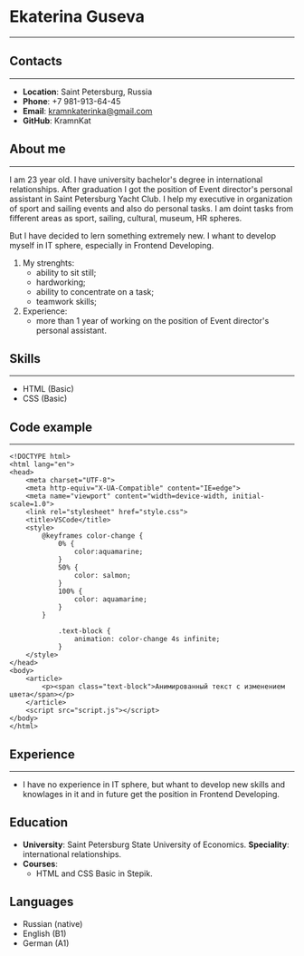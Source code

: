 # Ekaterina Guseva
***
## Contacts
***
* __Location__: Saint Petersburg, Russia
* __Phone__: +7 981-913-64-45
* __Email__: kramnkaterinka@gmail.com
* __GitHub__: KramnKat

## About me
***
I am 23 year old. I have university bachelor's degree in international relationships. After graduation I got the position of Event director's personal assistant in Saint Petersburg Yacht Club. I help my executive in organization of sport and sailing events and also do personal tasks. I am doint tasks from fifferent areas as sport, sailing, cultural, museum, HR spheres.

But I have decided to lern something extremely new. I whant to develop myself in IT sphere, especially in Frontend Developing.

1. My strenghts:
   * ability to sit still;
   * hardworking;
   * ability to concentrate on a task;
   * teamwork skills;
2. Experience:
   * more than 1 year of working on the position of Event director's personal assistant.

## Skills
***
* HTML (Basic)
* CSS (Basic)

## Code example
***
```
<!DOCTYPE html>
<html lang="en">
<head>
    <meta charset="UTF-8">
    <meta http-equiv="X-UA-Compatible" content="IE=edge">
    <meta name="viewport" content="width=device-width, initial-scale=1.0">
    <link rel="stylesheet" href="style.css">
    <title>VSCode</title>
    <style>
        @keyframes color-change {
            0% {
                color:aquamarine;
            }
            50% {
                color: salmon;
            }
            100% {
                color: aquamarine;
            }
        }

            .text-block {
                animation: color-change 4s infinite;
            }
    </style>
</head>
<body>
    <article>
        <p><span class="text-block">Анимированный текст с изменением цвета</span></p>
    </article>
    <script src="script.js"></script>
</body>
</html>
```

## Experience
***
   * I have no experience in IT sphere, but whant to develop new skills and knowlages in it and in future get the position in Frontend Developing. 

## Education
   * __University__: Saint Petersburg State University of Economics. __Speciality__: international relationships.
   * __Courses__: 
      * HTML and CSS Basic in Stepik.

## Languages
   * Russian (native)
   * English (B1)
   * German (A1)
